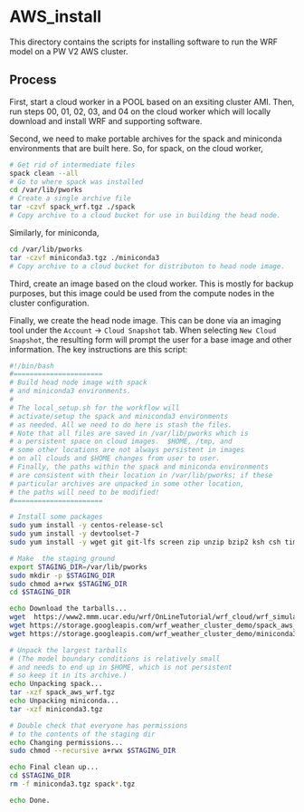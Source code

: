 # AWS_install

This directory contains the scripts for installing software
to run the WRF model on a PW V2 AWS cluster.

## Process

First, start a cloud worker in a POOL based on an exsiting cluster AMI.
Then, run steps 00, 01, 02, 03, and 04 on the cloud worker which will
locally download and install WRF and supporting software.

Second, we need to make portable archives for the spack and miniconda
environments that are built here.  So, for spack, on the cloud worker,
```bash
# Get rid of intermediate files
spack clean --all
# Go to where spack was installed
cd /var/lib/pworks
# Create a single archive file
tar -czvf spack_wrf.tgz ./spack
# Copy archive to a cloud bucket for use in building the head node.
```
Similarly, for miniconda,
```bash
cd /var/lib/pworks
tar -czvf miniconda3.tgz ./miniconda3
# Copy archive to a cloud bucket for distributon to head node image.
```

Third, create an image based on the cloud worker.  This is mostly for
backup purposes, but this image could be used from the compute nodes
in the cluster configuration.

Finally, we create the head node image.  This can be done via an imaging
tool under the `Account` -> `Cloud Snapshot` tab.  When selecting
`New Cloud Snapshot`, the resulting form will prompt the user for
a base image and other information.  The key instructions are this
script:
```bash
#!/bin/bash
#======================
# Build head node image with spack
# and miniconda3 environments.
#
# The local_setup.sh for the workflow will
# activate/setup the spack and miniconda3 environments
# as needed. All we need to do here is stash the files.
# Note that all files are saved in /var/lib/pworks which is
# a persistent space on cloud images.  $HOME, /tmp, and
# some other locations are not always persistent in images
# on all clouds and $HOME changes from user to user.
# Finally, the paths within the spack and miniconda environments
# are consistent with their location in /var/lib/pworks; if these
# particular archives are unpacked in some other location,
# the paths will need to be modified!
#======================

# Install some packages
sudo yum install -y centos-release-scl
sudo yum install -y devtoolset-7
sudo yum install -y wget git git-lfs screen zip unzip bzip2 ksh csh time psmisc gcc cmake ImageMagick gdal-python libgeotiff-devel libtiff-devel wgrib wgrib2 python39-setuptools python39-devel python34-pip nco wgrib wgrib2 ncview lapack-devel blas-devel pip awscli gcc glibc glibc-common gcc-c++ kernel-devel gc gcc++ gcc-c++ nco wgrib wgrib2 ncview bc nc jq libXScrnSaver alsa-lib xorg-x11-server-Xorg  gtk+-devel gtk2-devel

# Make  the staging ground
export STAGING_DIR=/var/lib/pworks
sudo mkdir -p $STAGING_DIR
sudo chmod a+rwx $STAGING_DIR
cd $STAGING_DIR

echo Download the tarballs...
wget  https://www2.mmm.ucar.edu/wrf/OnLineTutorial/wrf_cloud/wrf_simulation_CONUS12km.tar.gz
wget https://storage.googleapis.com/wrf_weather_cluster_demo/spack_aws_wrf.tgz
wget https://storage.googleapis.com/wrf_weather_cluster_demo/miniconda3.tgz

# Unpack the largest tarballs
# (The model boundary conditions is relatively small
# and needs to end up in $HOME, which is not persistent
# so keep it in its archive.)
echo Unpacking spack...
tar -xzf spack_aws_wrf.tgz
echo Unpacking miniconda...
tar -xzf miniconda3.tgz

# Double check that everyone has permissions
# to the contents of the staging dir
echo Changing permissions...
sudo chmod --recursive a+rwx $STAGING_DIR

echo Final clean up...
cd $STAGING_DIR
rm -f miniconda3.tgz spack*.tgz

echo Done.
```
